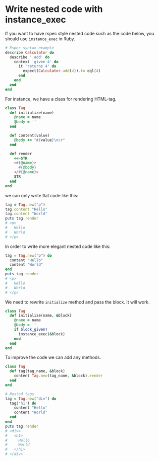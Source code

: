# Write nested code with instance_exec

If you want to have rspec style nested code such as the code below, you should use `instance_exec` in Ruby.

```ruby
# Rspec syntax example
describe Calculator do
  describe '.add' do
    context 'given 4' do
      it 'returns 4' do
        expect(Calculator.add(4)).to eql(4)
      end
    end
  end
end
```

For instance, we have a class for rendering HTML-tag.

```ruby
class Tag
  def initialize(name)
    @name = name
    @body = ''
  end

  def content(value)
    @body += "#{value}\n\r"
  end

  def render
    <<~STR
    <#{@name}>
      #{@body}
    </#{@name}>
    STR
  end
end
```

we can only write flat code like this:

```ruby
tag = Tag.new("p")
tag.content "Hello"
tag.content "World"
puts tag.render
# <p>
#   Hello
#   World
# </p>
```

In order to write more elegant nested code like this:

```ruby
tag = Tag.new("p") do
  content "Hello"
  content "World"
end
puts tag.render
# <p>
#   Hello
#   World
# </p>
```

We need to rewrite `initialize` method and pass the block. It will work.

```ruby
class Tag
  def initialize(name, &block)
    @name = name
    @body = ''
    if block_given?
      instance_exec(&block)
    end
  end
end
```

To improve the code we can add any methods.

```ruby
class Tag
  def tag(tag_name, &block)
    content Tag.new(tag_name, &block).render
  end
end

# Nested tags
tag = Tag.new("div") do
  tag('h1') do
    content "Hello"
    content "World"
  end
end
puts tag.render
# <div>
#   <h1>
#     Hello
#     World
#   </h1>
# </div>
```
